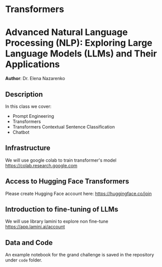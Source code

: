 # Transformers
# Advanced Natural Language Processing (NLP): Exploring Large Language Models (LLMs) and Their Applications
**Author**: Dr. Elena Nazarenko

## Description
In this class we cover:

- Prompt Engineering
- Transformers
- Transformers Contextual Sentence Classification
- Chatbot

## Infrastructure
We will use google colab to train transformer's model
https://colab.research.google.com

## Access to Hugging Face Transformers
Please create Hugging Face account here: 
https://huggingface.co/join

## Introduction to fine-tuning of LLMs
We will use library lamini to explore non fine-tune
https://app.lamini.ai/account

## Data and Code
An example notebook for the grand challenge is saved in the repository under `code` folder.
